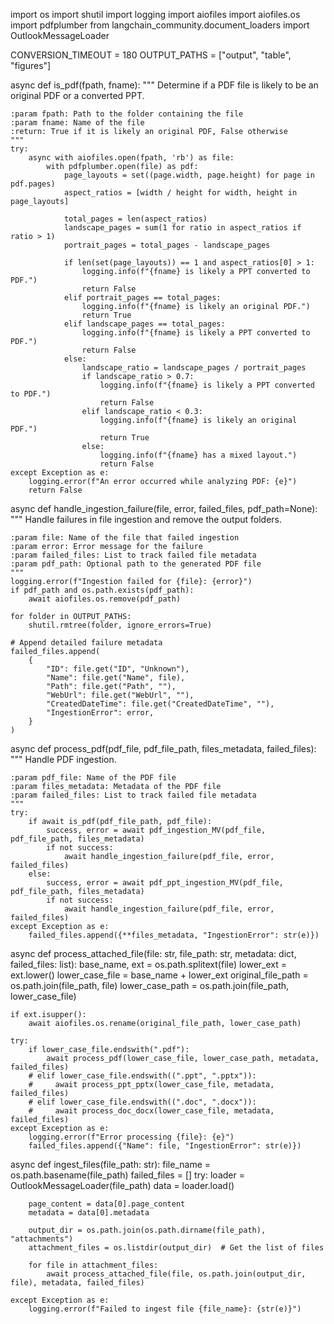 import os
import shutil
import logging
import aiofiles
import aiofiles.os
import pdfplumber
from langchain_community.document_loaders import OutlookMessageLoader


CONVERSION_TIMEOUT = 180
OUTPUT_PATHS = ["output", "table", "figures"]


async def is_pdf(fpath, fname):
    """
    Determine if a PDF file is likely to be an original PDF or a converted PPT.

    :param fpath: Path to the folder containing the file
    :param fname: Name of the file
    :return: True if it is likely an original PDF, False otherwise
    """
    try:
        async with aiofiles.open(fpath, 'rb') as file:
            with pdfplumber.open(file) as pdf:
                page_layouts = set((page.width, page.height) for page in pdf.pages)
                aspect_ratios = [width / height for width, height in page_layouts]

                total_pages = len(aspect_ratios)
                landscape_pages = sum(1 for ratio in aspect_ratios if ratio > 1)
                portrait_pages = total_pages - landscape_pages

                if len(set(page_layouts)) == 1 and aspect_ratios[0] > 1:
                    logging.info(f"{fname} is likely a PPT converted to PDF.")
                    return False
                elif portrait_pages == total_pages:
                    logging.info(f"{fname} is likely an original PDF.")
                    return True
                elif landscape_pages == total_pages:
                    logging.info(f"{fname} is likely a PPT converted to PDF.")
                    return False
                else:
                    landscape_ratio = landscape_pages / portrait_pages
                    if landscape_ratio > 0.7:
                        logging.info(f"{fname} is likely a PPT converted to PDF.")
                        return False
                    elif landscape_ratio < 0.3:
                        logging.info(f"{fname} is likely an original PDF.")
                        return True
                    else:
                        logging.info(f"{fname} has a mixed layout.")
                        return False
    except Exception as e:
        logging.error(f"An error occurred while analyzing PDF: {e}")
        return False


async def handle_ingestion_failure(file, error, failed_files, pdf_path=None):
    """
    Handle failures in file ingestion and remove the output folders.

    :param file: Name of the file that failed ingestion
    :param error: Error message for the failure
    :param failed_files: List to track failed file metadata
    :param pdf_path: Optional path to the generated PDF file
    """
    logging.error(f"Ingestion failed for {file}: {error}")
    if pdf_path and os.path.exists(pdf_path):
        await aiofiles.os.remove(pdf_path)
    
    for folder in OUTPUT_PATHS:
        shutil.rmtree(folder, ignore_errors=True)

    # Append detailed failure metadata
    failed_files.append(
        {
            "ID": file.get("ID", "Unknown"),
            "Name": file.get("Name", file),
            "Path": file.get("Path", ""),
            "WebUrl": file.get("WebUrl", ""),
            "CreatedDateTime": file.get("CreatedDateTime", ""),
            "IngestionError": error,
        }
    )


async def process_pdf(pdf_file, pdf_file_path, files_metadata, failed_files):
    """
    Handle PDF ingestion.

    :param pdf_file: Name of the PDF file
    :param files_metadata: Metadata of the PDF file
    :param failed_files: List to track failed file metadata
    """
    try:
        if await is_pdf(pdf_file_path, pdf_file):
            success, error = await pdf_ingestion_MV(pdf_file, pdf_file_path, files_metadata)
            if not success:
                await handle_ingestion_failure(pdf_file, error, failed_files)
        else:
            success, error = await pdf_ppt_ingestion_MV(pdf_file, pdf_file_path, files_metadata)
            if not success:
                await handle_ingestion_failure(pdf_file, error, failed_files)
    except Exception as e:
        failed_files.append({**files_metadata, "IngestionError": str(e)})


async def process_attached_file(file: str, file_path: str, metadata: dict, failed_files: list):
    base_name, ext = os.path.splitext(file)
    lower_ext = ext.lower()
    lower_case_file = base_name + lower_ext
    original_file_path = os.path.join(file_path, file)
    lower_case_path = os.path.join(file_path, lower_case_file)

    if ext.isupper():
        await aiofiles.os.rename(original_file_path, lower_case_path)

    try:
        if lower_case_file.endswith(".pdf"):
            await process_pdf(lower_case_file, lower_case_path, metadata, failed_files)
        # elif lower_case_file.endswith((".ppt", ".pptx")):
        #     await process_ppt_pptx(lower_case_file, metadata, failed_files)
        # elif lower_case_file.endswith((".doc", ".docx")):
        #     await process_doc_docx(lower_case_file, metadata, failed_files)
    except Exception as e:
        logging.error(f"Error processing {file}: {e}")
        failed_files.append({"Name": file, "IngestionError": str(e)})


async def ingest_files(file_path: str):
    file_name = os.path.basename(file_path)
    failed_files = []
    try:
        loader = OutlookMessageLoader(file_path)
        data = loader.load()

        page_content = data[0].page_content
        metadata = data[0].metadata

        output_dir = os.path.join(os.path.dirname(file_path), "attachments")
        attachment_files = os.listdir(output_dir)  # Get the list of files

        for file in attachment_files:
            await process_attached_file(file, os.path.join(output_dir, file), metadata, failed_files)

    except Exception as e:
        logging.error(f"Failed to ingest file {file_name}: {str(e)}")

